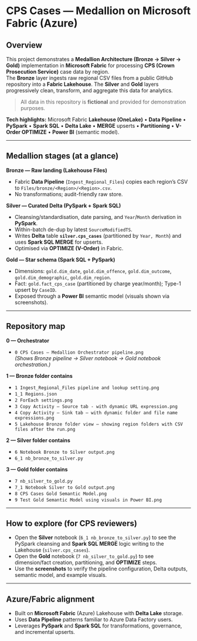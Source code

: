 # CPS Cases — Medallion on Microsoft Fabric (Azure)

## Overview
This project demonstrates a **Medallion Architecture (Bronze → Silver → Gold)** implementation in **Microsoft Fabric** for processing **CPS (Crown Prosecution Service)** case data by region.  
The **Bronze** layer ingests raw regional CSV files from a public GitHub repository into a **Fabric Lakehouse**. The **Silver** and **Gold** layers progressively clean, transform, and aggregate this data for analytics.

> All data in this repository is **fictional** and provided for demonstration purposes.

**Tech highlights:** Microsoft Fabric **Lakehouse (OneLake)** • **Data Pipeline** • **PySpark** • **Spark SQL** • **Delta Lake** • **MERGE** upserts • **Partitioning** • **V-Order OPTIMIZE** • **Power BI** (semantic model).

---

## Medallion stages (at a glance)

**Bronze — Raw landing (Lakehouse Files)**
- Fabric **Data Pipeline** (`Ingest_Regional_Files`) copies each region’s CSV to `Files/bronze/<Region>/<Region>.csv`.
- No transformations; audit-friendly raw store.

**Silver — Curated Delta (PySpark + Spark SQL)**
- Cleansing/standardisation, date parsing, and `Year`/`Month` derivation in **PySpark**.
- Within-batch de-dup by latest `SourceModifiedTS`.
- Writes **Delta** table **`silver.cps_cases`** (partitioned by `Year, Month`) and uses **Spark SQL MERGE** for upserts.
- Optimised via **OPTIMIZE (V-Order)** in Fabric.

**Gold — Star schema (Spark SQL + PySpark)**
- Dimensions: `gold.dim_date`, `gold.dim_offence`, `gold.dim_outcome`, `gold.dim_demographic`, `gold.dim_region`.
- Fact: `gold.fact_cps_case` (partitioned by charge year/month); Type-1 upsert by `CaseID`.
- Exposed through a **Power BI** semantic model (visuals shown via screenshots).

---

## Repository map

**0 — Orchestrator**
- `0 CPS Cases — Medallion Orchestrator pipeline.png`  
  *(Shows Bronze pipeline → Silver notebook → Gold notebook orchestration.)*

**1 — Bronze folder contains**
- `1 Ingest_Regional_Files pipeline and lookup setting.png`  
- `1_1 Regions.json`  
- `2 ForEach settings.png`  
- `3 Copy Activity – Source tab - with dynamic URL expression.png`  
- `4 Copy Activity – Sink tab – with dynamic folder and file name expressions.png`  
- `5 Lakehouse Bronze folder view – showing region folders with CSV files after the run.png`

**2 — Silver folder contains**
- `6 Notebook Bronze to Silver output.png`  
- `6_1 nb_bronze_to_silver.py`

**3 — Gold folder contains**
- `7 nb_silver_to_gold.py`  
- `7_1 Notebook Silver to Gold output.png`  
- `8 CPS Cases Gold Semantic Model.png`  
- `9 Test Gold Semantic Model using visuals in Power BI.png`

---

## How to explore (for CPS reviewers)

- Open the **Silver** notebook (`6_1 nb_bronze_to_silver.py`) to see the PySpark cleansing and **Spark SQL MERGE** logic writing to the Lakehouse (`silver.cps_cases`).
- Open the **Gold** notebook (`7 nb_silver_to_gold.py`) to see dimension/fact creation, partitioning, and **OPTIMIZE** steps.
- Use the **screenshots** to verify the pipeline configuration, Delta outputs, semantic model, and example visuals.

---

## Azure/Fabric alignment

- Built on **Microsoft Fabric** (Azure) Lakehouse with **Delta Lake** storage.
- Uses **Data Pipeline** patterns familiar to Azure Data Factory users.
- Leverages **PySpark** and **Spark SQL** for transformations, governance, and incremental upserts.


